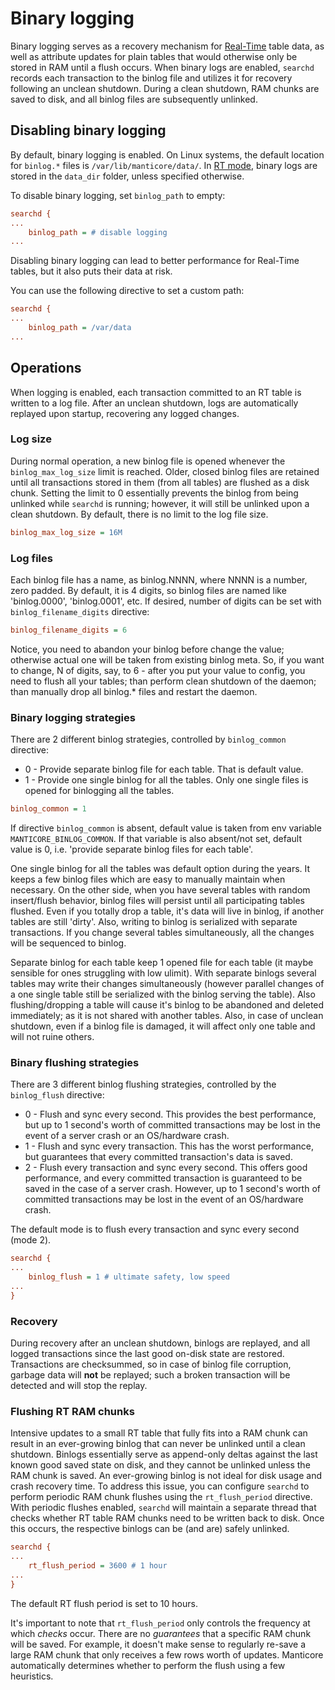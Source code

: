 # Binary logging

Binary logging serves as a recovery mechanism for [Real-Time](../Creating_a_table/Local_tables/Real-time_table.md) table data, as well as attribute updates for plain tables that would otherwise only be stored in RAM until a flush occurs. When binary logs are enabled, `searchd` records each transaction to the binlog file and utilizes it for recovery following an unclean shutdown. During a clean shutdown, RAM chunks are saved to disk, and all binlog files are subsequently unlinked.

## Disabling binary logging

By default, binary logging is enabled. On Linux systems, the default location for `binlog.*` files is `/var/lib/manticore/data/`.
In [RT mode](../Creating_a_table/Local_tables.md#Online-schema-management-%28RT-mode%29), binary logs are stored in the `data_dir` folder, unless specified otherwise.

To disable binary logging, set `binlog_path` to empty:

```ini
searchd {
...
    binlog_path = # disable logging
...
```
Disabling binary logging can lead to better performance for Real-Time tables, but it also puts their data at risk.

You can use the following directive to set a custom path:

```ini
searchd {
...
    binlog_path = /var/data
...
```

## Operations

When logging is enabled, each transaction committed to an RT table is written to a log file. After an unclean shutdown, logs are automatically replayed upon startup, recovering any logged changes.

### Log size
During normal operation, a new binlog file is opened whenever the `binlog_max_log_size` limit is reached. Older, closed binlog files are retained until all transactions stored in them (from all tables) are flushed as a disk chunk. Setting the limit to 0 essentially prevents the binlog from being unlinked while `searchd` is running; however, it will still be unlinked upon a clean shutdown. By default, there is no limit to the log file size.

```ini
binlog_max_log_size = 16M
```

### Log files

Each binlog file has a name, as binlog.NNNN, where NNNN is a number, zero padded. By default, it is 4 digits, so binlog files are named like 'binlog.0000', 'binlog.0001', etc. If desired, number of digits can be set with `binlog_filename_digits` directive:

```ini
binlog_filename_digits = 6
```

Notice, you need to abandon your binlog before change the value; otherwise actual one will be taken from existing binlog meta. So, if you want to change, N of digits, say, to 6 - after you put your value to config, you need to flush all your tables; than perform clean shutdown of the daemon; than manually drop all binlog.* files and restart the daemon.

### Binary logging strategies

There are 2 different binlog strategies, controlled by `binlog_common` directive:

* 0 - Provide separate binlog file for each table. That is default value.
* 1 - Provide one single binlog for all the tables. Only one single files is opened for binlogging all the tables.

```ini
binlog_common = 1
```

If directive `binlog_common` is absent, default value is taken from env variable `MANTICORE_BINLOG_COMMON`. If that variable is also absent/not set, default value is 0, i.e. 'provide separate binlog files for each table'.

One single binlog for all the tables was default option during the years. It keeps a few binlog files which are easy to manually maintain when necessary. On the other side, when you have several tables with random insert/flush behavior, binlog files will persist until all participating tables flushed. Even if you totally drop a table, it's data will live in binlog, if another tables are still 'dirty'. Also, writing to binlog is serialized with separate transactions. If you change several tables simultaneously, all the changes will be sequenced to binlog.

Separate binlog for each table keep 1 opened file for each table (it maybe sensible for ones struggling with low ulimit). With separate binlogs several tables may write their changes simultaneously (however parallel changes of a one single table still be serialized with the binlog serving the table). Also flushing/dropping a table will cause it's binlog to be abandoned and deleted immediately; as it is not shared with another tables. Also, in case of unclean shutdown, even if a binlog file is damaged, it will affect only one table and will not ruine others.


### Binary flushing strategies

There are 3 different binlog flushing strategies, controlled by the `binlog_flush` directive:

* 0 - Flush and sync every second. This provides the best performance, but up to 1 second's worth of committed transactions may be lost in the event of a server crash or an OS/hardware crash.
* 1 - Flush and sync every transaction. This has the worst performance, but guarantees that every committed transaction's data is saved.
* 2 - Flush every transaction and sync every second. This offers good performance, and every committed transaction is guaranteed to be saved in the case of a server crash. However, up to 1 second's worth of committed transactions may be lost in the event of an OS/hardware crash.

The default mode is to flush every transaction and sync every second (mode 2).

```ini
searchd {
...
    binlog_flush = 1 # ultimate safety, low speed
...
}
```

### Recovery

During recovery after an unclean shutdown, binlogs are replayed, and all logged transactions since the last good on-disk state are restored. Transactions are checksummed, so in case of binlog file corruption, garbage data will **not** be replayed; such a broken transaction will be detected and will stop the replay.


### Flushing RT RAM chunks

Intensive updates to a small RT table that fully fits into a RAM chunk can result in an ever-growing binlog that can never be unlinked until a clean shutdown. Binlogs essentially serve as append-only deltas against the last known good saved state on disk, and they cannot be unlinked unless the RAM chunk is saved. An ever-growing binlog is not ideal for disk usage and crash recovery time. To address this issue, you can configure `searchd` to perform periodic RAM chunk flushes using the `rt_flush_period` directive. With periodic flushes enabled, `searchd` will maintain a separate thread that checks whether RT table RAM chunks need to be written back to disk. Once this occurs, the respective binlogs can be (and are) safely unlinked.

```ini
searchd {
...
    rt_flush_period = 3600 # 1 hour
...
}
```
The default RT flush period is set to 10 hours.

It's important to note that `rt_flush_period` only controls the frequency at which *checks* occur. There are no *guarantees* that a specific RAM chunk will be saved. For example, it doesn't make sense to regularly re-save a large RAM chunk that only receives a few rows worth of updates. Manticore automatically determines whether to perform the flush using a few heuristics.

